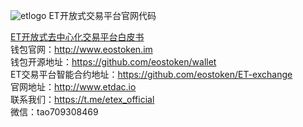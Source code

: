 ![etlogo](https://github.com/eostoken/ET-exchange/blob/master/picture/lo1.png)
ET开放式交易平台官网代码<br>

[ET开放式去中心化交易平台白皮书](https://github.com/eostoken/ET-exchange/blob/master/WhitePaper.md)<br>
钱包官网：http://www.eostoken.im<br>
钱包开源地址：https://github.com/eostoken/wallet<br>
ET交易平台智能合约地址：https://github.com/eostoken/ET-exchange<br>
官网地址：http://www.etdac.io<br>
联系我们：https://t.me/etex_official<br>
微信：tao709308469


